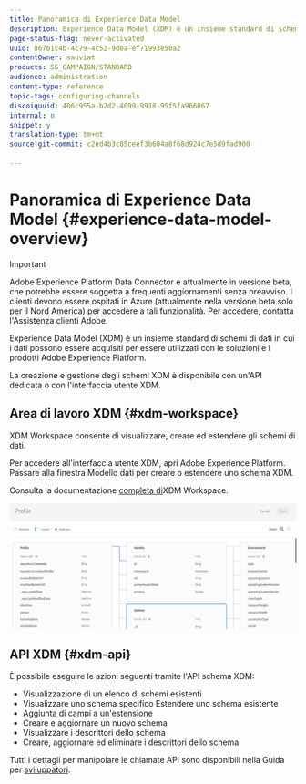 ```yaml
---
title: Panoramica di Experience Data Model
description: Experience Data Model (XDM) è un insieme standard di schemi di dati in cui i dati possono essere acquisiti per essere utilizzati con le soluzioni e i prodotti Adobe Experience Platform.
page-status-flag: never-activated
uuid: 867b1c4b-4c79-4c52-9d0a-ef71993e50a2
contentOwner: sauviat
products: SG_CAMPAIGN/STANDARD
audience: administration
content-type: reference
topic-tags: configuring-channels
discoiquuid: 406c955a-b2d2-4099-9918-95f5fa966067
internal: n
snippet: y
translation-type: tm+mt
source-git-commit: c2ed4b3c85ceef3b604a8f68d924c7e5d9fad900

---
```



# Panoramica di Experience Data Model {#experience-data-model-overview}

>[!IMPORTANT]
>
>Adobe Experience Platform Data Connector è attualmente in versione beta, che potrebbe essere soggetta a frequenti aggiornamenti senza preavviso. I clienti devono essere ospitati in Azure (attualmente nella versione beta solo per il Nord America) per accedere a tali funzionalità. Per accedere, contatta l&#39;Assistenza clienti Adobe.

Experience Data Model (XDM) è un insieme standard di schemi di dati in cui i dati possono essere acquisiti per essere utilizzati con le soluzioni e i prodotti Adobe Experience Platform.

La creazione e gestione degli schemi XDM è disponibile con un&#39;API dedicata o con l&#39;interfaccia utente XDM.

## Area di lavoro XDM {#xdm-workspace}

XDM Workspace consente di visualizzare, creare ed estendere gli schemi di dati.

Per accedere all&#39;interfaccia utente XDM, apri Adobe Experience Platform. Passare alla finestra Modello dati per creare o estendere uno schema XDM.

Consulta la documentazione [completa di](https://docs.adobe.com/content/help/en/experience-platform/xdm/api/getting-started.html)XDM Workspace.

![](assets/aep_xdmworkspace.png)

## API XDM {#xdm-api}

È possibile eseguire le azioni seguenti tramite l&#39;API schema XDM:

* Visualizzazione di un elenco di schemi esistenti
* Visualizzare uno schema specifico Estendere uno schema esistente
* Aggiunta di campi a un&#39;estensione
* Creare e aggiornare un nuovo schema
* Visualizzare i descrittori dello schema
* Creare, aggiornare ed eliminare i descrittori dello schema

Tutti i dettagli per manipolare le chiamate API sono disponibili nella Guida per [sviluppatori](https://docs.adobe.com/content/help/en/experience-platform/xdm/api/getting-started.html).
